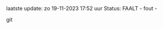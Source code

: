 laatste update: 
zo 19-11-2023 17:52   uur 
Status: FAALT - fout - 
<div class="service R">git</div>